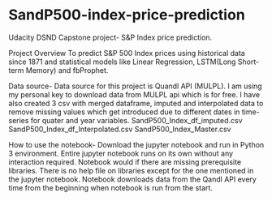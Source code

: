 # SandP500-index-price-prediction
Udacity DSND Capstone project- S&P Index price prediction.

Project Overview
To predict S&P 500 Index prices using historical data since 1871 and statistical models like Linear
Regression, LSTM(Long Short-term Memory) and fbProphet.

Data source-
Data source for this project is Quandl API (MULPL). I am using my personal key to download data from MULPL api which is for free. I have also created 3 csv with merged dataframe, imputed and interpolated data to remove missing values which get introduced due to different dates in time-series for quater and year variables.
SandP500_Index_df_imputed.csv
SandP500_Index_df_Interpolated.csv
SandP500_Index_Master.csv

How to use the notebook-
Download the jupyter notebook and run in Python 3 environment. Entire jupyter notebook runs on its own without any interaction required.
Notebook would if there are missing prerequisite libraries. There is no help file on libraries except for the one mentioned in the jupyter notebook. Notebook downloads data from the Qandl API every time from the beginning when notebook is run from the start.
